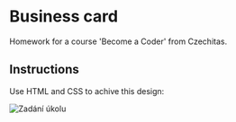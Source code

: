 # Business card

Homework for a course 'Become a Coder' from Czechitas.


## Instructions
Use HTML and CSS to achive this design:

![Zadání úkolu](zadani.jpg)


